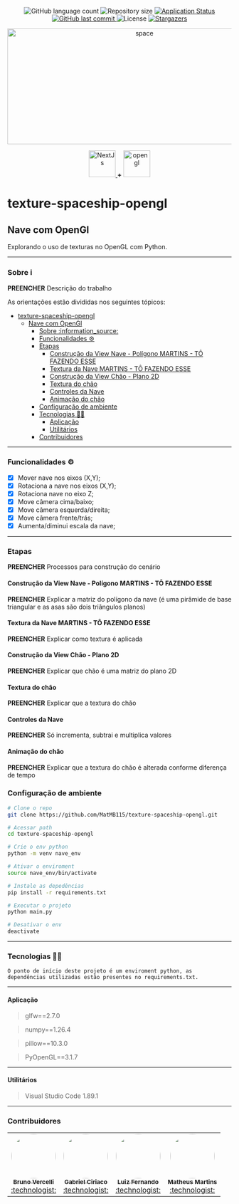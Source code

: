 <p align="center">
  <img alt="GitHub language count" src="https://img.shields.io/github/languages/count/MatMB115/texture-spaceship-opengl?color=a015f5">

  <img alt="Repository size" src="https://img.shields.io/github/repo-size/MatMB115/texture-spaceship-opengl">

  <a href="https://github.com/MatMB115/texture-spaceship-opengl/releases/tag/texture-spaceship-opengl">
    <img alt="Application Status" src="https://img.shields.io/badge/app status-running-6bd630">
  </a>

  <a href="https://github.com/MatMB115/repime_web/commits/main">
    <img alt="GitHub last commit" src="https://img.shields.io/github/last-commit/MatMB115/texture-spaceship-opengl">
  </a>

<img alt="License" src="https://img.shields.io/badge/license-GPLv3-blue">
  <a href="https://github.com/MatMB115/texture-spaceship-opengl/stargazers">
    <img alt="Stargazers" src="https://img.shields.io/github/stars/MatMB115/texture-spaceship-opengl?style=social">
  </a>
</p>

<p align="center">
  <a href="https://github.com/MatMB115/texture-spaceship-opengl">
    <img src="https://imgur.com/MnrwuJn.gif" height="260" width="600" alt="space" />
  </a>
</p>

<p align="center">
    <a href="https://www.python.org/">
        <img alt="NextJs" height="60" width="60" src="https://cdn.jsdelivr.net/gh/devicons/devicon@latest/icons/python/python-original.svg">
    </a>
    <b>+</b>
    <a href="https://opengl.org/">
        <img alt="opengl" height="60" width="60" src="https://cdn.jsdelivr.net/gh/devicons/devicon@latest/icons/opengl/opengl-plain.svg">
    </a>
</p>

# texture-spaceship-opengl

## Nave com OpenGl

Explorando o uso de texturas no OpenGL com Python.

---
### Sobre :information_source:
**PREENCHER** Descrição do trabalho

As orientações estão divididas nos seguintes tópicos:

- [texture-spaceship-opengl](#texture-spaceship-opengl)
  - [Nave com OpenGl](#nave-com-opengl)
    - [Sobre :information\_source:](#sobre-information_source)
    - [Funcionalidades :gear:](#funcionalidades-gear)
    - [Etapas](#etapas)
      - [Construção da View Nave - Polígono MARTINS - TÔ FAZENDO ESSE](#construção-da-view-nave---polígono-martins---tô-fazendo-esse)
      - [Textura da Nave MARTINS - TÔ FAZENDO ESSE](#textura-da-nave-martins---tô-fazendo-esse)
      - [Construção da View Chão - Plano 2D](#construção-da-view-chão---plano-2d)
      - [Textura do chão](#textura-do-chão)
      - [Controles da Nave](#controles-da-nave)
      - [Animação do chão](#animação-do-chão)
    - [Configuração de ambiente](#configuração-de-ambiente)
    - [Tecnologias :technologist:](#tecnologias-technologist)
      - [Aplicação](#aplicação)
      - [Utilitários](#utilitários)
    - [Contribuidores](#contribuidores)

---
### Funcionalidades :gear:

 - [x] Mover nave nos eixos (X,Y);
 - [x] Rotaciona a nave nos eixos (X,Y);
 - [x] Rotaciona nave no eixo Z;
 - [x] Move câmera cima/baixo;
 - [X] Move câmera esquerda/direita;
 - [x] Move câmera frente/trás;
 - [X] Aumenta/diminui escala da nave;

---
### Etapas
**PREENCHER** Processos para construção do cenário
#### Construção da View Nave - Polígono MARTINS - TÔ FAZENDO ESSE
**PREENCHER** Explicar a matriz do polígono da nave (é uma pirâmide de base triangular e as asas são dois triângulos planos)
#### Textura da Nave MARTINS - TÔ FAZENDO ESSE
**PREENCHER** Explicar como textura é aplicada
#### Construção da View Chão - Plano 2D
**PREENCHER** Explicar que chão é uma matriz do plano 2D
#### Textura do chão
**PREENCHER** Explicar que a textura do chão
#### Controles da Nave
**PREENCHER** Só incrementa, subtrai e multiplica valores
#### Animação do chão
**PREENCHER** Explicar que a textura do chão é alterada conforme diferença de tempo

### Configuração de ambiente
``` bash
# Clone o repo
git clone https://github.com/MatMB115/texture-spaceship-opengl.git

# Acessar path
cd texture-spaceship-opengl

# Crie o env python
python -m venv nave_env

# Ativar o enviroment
source nave_env/bin/activate

# Instale as depedências
pip install -r requirements.txt

# Executar o projeto
python main.py

# Desativar o env
deactivate
```

---
### Tecnologias :technologist:
    O ponto de início deste projeto é um enviroment python, as dependências utilizadas estão presentes no requirements.txt. 

---
#### Aplicação

> glfw==2.7.0

> numpy==1.26.4

> pillow==10.3.0

> PyOpenGL==3.1.7
---

#### Utilitários
> Visual Studio Code 1.89.1

---  

### Contribuidores

<table>
  <tr>
    <td align="center"><a href="https://github.com/bjmvercelli"><img style="border-radius: 50%;" src="https://avatars.githubusercontent.com/u/61213222?v=4" width="100px;" alt=""/><br /><sub><b>Bruno Vercelli</b></sub></a><br /><a href="https://github.com/bjmvercelli" title="RepiMe">:technologist:</a></td>
    <td align="center"><a href="https://github.com/GabrielCiriaco"><img style="border-radius: 50%;" src="https://avatars.githubusercontent.com/u/90142790?v=4" width="100px;" alt=""/><br /><sub><b>Gabriel Ciriaco</b></sub></a><br /><a href="https://github.com/GabrielCiriaco" title="RepiMe">:technologist:</a></td>
    <td align="center"><a href="https://github.com/Lfseibel"><img style="border-radius: 50%;" src="https://avatars.githubusercontent.com/u/43753872?v=4" width="100px;" alt=""/><br /><sub><b>Luiz Fernando</b></sub></a><br /><a href="https://github.com/Lfseibel" title="RepiMe">:technologist:</a></td>
    <td align="center"><a href="https://github.com/MatMB115"><img style="border-radius: 50%;" src="https://avatars.githubusercontent.com/u/63670910?v=4" width="100px;" alt=""/><br /><sub><b>Matheus Martins</b></sub></a><br /><a href="https://github.com/MatMB115" title="RepiMe">:technologist:</a></td>
  </tr>
</table>
